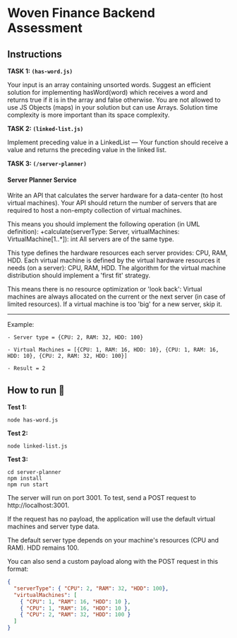 # Woven Finance Backend Assessment

## Instructions

**TASK 1: `(has-word.js)`**

Your input is an array containing unsorted words. Suggest an efficient solution for implementing hasWord(word) which receives a word and returns true if it is in the array and false otherwise. You are not allowed to use JS Objects (maps) in your solution but can use Arrays. Solution time complexity is more important than its space complexity.

**TASK 2: `(linked-list.js)`**

Implement preceding value in a LinkedList — Your function should receive a value and returns the preceding value in the linked list.

**TASK 3: `(/server-planner)`**

#### Server Planner Service

Write an API that calculates the server hardware for a data-center (to host virtual machines).
Your API should return the number of servers that are required to host a non-empty collection of virtual machines.

This means you should implement the following operation (in UML definition): +calculate(serverType: Server, virtualMachines: VirtualMachine[1..*]): int
All servers are of the same type.

This type defines the hardware resources each server provides: CPU, RAM, HDD.
Each virtual machine is defined by the virtual hardware resources it needs (on a server): CPU, RAM, HDD.
The algorithm for the virtual machine distribution should implement a 'first fit' strategy.

This means there is no resource optimization or 'look back': Virtual machines are always allocated on the current or the next server (in case of limited resources).
If a virtual machine is too 'big' for a new server, skip it.

---

Example:

    - Server type = {CPU: 2, RAM: 32, HDD: 100}

    - Virtual Machines = [{CPU: 1, RAM: 16, HDD: 10}, {CPU: 1, RAM: 16, HDD: 10}, {CPU: 2, RAM: 32, HDD: 100}]

    - Result = 2

## How to run 🚀

**Test 1:**

```shell
node has-word.js
```

**Test 2:**

```shell
node linked-list.js
```

**Test 3:**

```shell
cd server-planner
npm install
npm run start
```

The server will run on port 3001. To test, send a POST request to http://localhost:3001.

If the request has no payload, the application will use the default virtual machines and server type data.

The default server type depends on your machine's resources (CPU and RAM). HDD remains 100.

You can also send a custom payload along with the POST request in this format:

```json
{
  "serverType": { "CPU": 2, "RAM": 32, "HDD": 100},
  "virtualMachines": [
    { "CPU": 1, "RAM": 16, "HDD": 10 },
    { "CPU": 1, "RAM": 16, "HDD": 10 },
    { "CPU": 2, "RAM": 32, "HDD": 100 }
  ]
}
```
